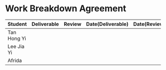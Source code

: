 # Work Breakdown Agreement

| Student  |  Deliverable | Review  | Date(Deliverable)  | Date(Review)  | 
|---|---|---|---|---|
| Tan Hong Yi  |   |   |   |   |
|  Lee Jia Yi |   |   |   |   |
| Afrida |   |   |   |   |